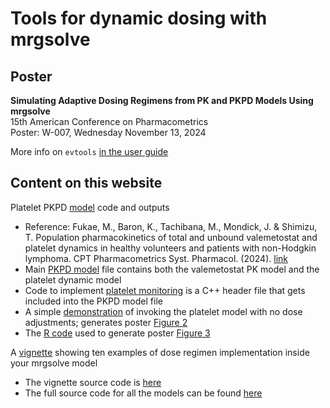 
# Tools for dynamic dosing with mrgsolve

## Poster
**Simulating Adaptive Dosing Regimens from PK and PKPD Models Using mrgsolve**   
15th American Conference on Pharmacometrics  
Poster: W-007, Wednesday November 13, 2024  

More info on `evtools` [in the user guide](https://mrgsolve.org/user-guide/plugins.html#sec-plugin-evtools)

## Content on this website

Platelet PKPD [model](https://ascpt.onlinelibrary.wiley.com/doi/10.1002/psp4.13201) code and outputs

- Reference:  Fukae, M., Baron, K., Tachibana, M., Mondick, J. & Shimizu, T. 
  Population pharmacokinetics of total and unbound valemetostat and platelet dynamics in healthy 
  volunteers and patients with non-Hodgkin lymphoma. CPT Pharmacometrics Syst. Pharmacol. (2024).
  [link](https://ascpt.onlinelibrary.wiley.com/doi/10.1002/psp4.13201)
- Main [PKPD model](https://github.com/mrgsolve/dynamic-dosing/blob/main/model/platelet.mod) file contains
  both the valemetostat PK model and the platelet dynamic model
- Code to implement [platelet monitoring](https://github.com/mrgsolve/dynamic-dosing/blob/main/model/monitor.h) 
  is a C++ header file that gets included into the PKPD model file
- A simple [demonstration](https://github.com/mrgsolve/dynamic-dosing/blob/main/platelets-example.qmd) of invoking the 
  platelet model with no dose adjustments; generates poster 
  [Figure 2](https://github.com/mrgsolve/dynamic-dosing/blob/main/platelets-example.pdf)
- The [R code](https://github.com/mrgsolve/dynamic-dosing/blob/main/platelets-adjust.R) used 
  to generate poster [Figure 3](https://github.com/mrgsolve/dynamic-dosing/blob/main/platelets-adjust.pdf)

A [vignette](https://mrgsolve.org/dynamic-dosing) showing ten examples of dose
regimen implementation inside your mrgsolve model

- The vignette source code is [here](https://github.com/mrgsolve/dynamic-dosing/blob/main/evtools.qmd)
- The full source code for all the models can be found [here](https://github.com/mrgsolve/dynamic-dosing/tree/main/model)



